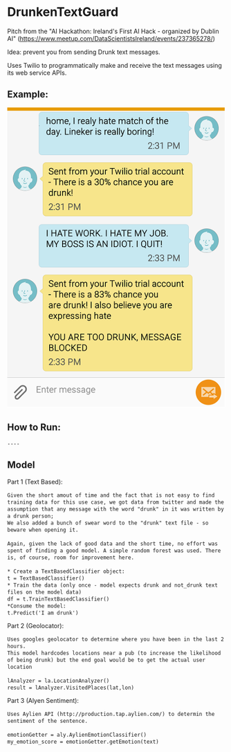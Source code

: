 # DrunkenTextGuard

Pitch from the "AI Hackathon: Ireland's First AI Hack - organized by Dublin AI" (https://www.meetup.com/DataScientistsIreland/events/237365278/)

Idea: prevent you from sending Drunk text messages.

Uses Twilio to programmatically make and receive the text messages using its web service APIs. 

## Example:
![Example](example.png)

## How to Run:

	----

## Model


Part 1 (Text Based):
	
	Given the short amout of time and the fact that is not easy to find training data for this use case, we got data from twitter and made the assumption that any message with the word "drunk" in it was written by a drunk person;
	We also added a bunch of swear word to the "drunk" text file - so beware when opening it.
	
	Again, given the lack of good data and the short time, no effort was spent of finding a good model. A simple random forest was used. There is, of course, room for improvement here.

	* Create a TextBasedClassifier object:
	t = TextBasedClassifier()
	* Train the data (only once - model expects drunk and not_drunk text files on the model data)
	df = t.TrainTextBasedClassifier()
	*Consume the model:
	t.Predict('I am drunk')

Part 2 (Geolocator):

	Uses googles geolocator to determine where you have been in the last 2 hours. 
	This model hardcodes locations near a pub (to increase the likelihood of being drunk) but the end goal would be to get the actual user location
	
	lAnalyzer = la.LocationAnalyzer()
	result = lAnalyzer.VisitedPlaces(lat,lon)


Part 3 (Alyen Sentiment):

	Uses Aylien API (http://production.tap.aylien.com/) to determin the sentiment of the sentence. 
	
	emotionGetter = aly.AylienEmotionClassifier()
    my_emotion_score = emotionGetter.getEmotion(text)    